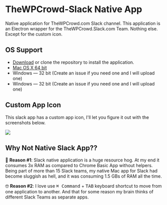 # TheWPCrowd-Slack Native App

Native application for TheWPCrowd.com Slack channel. This application is an Electron wrapper for the TheWPCrowd.Slack.com Team. Nothing else. Except for the custom icon.


## OS Support
- [Download](https://github.com/ahmadawais/TheWPCrowd-Slack/archive/master.zip) or clone the repository to install the application.
- [Mac OS X 64 bit](https://github.com/ahmadawais/TheWPCrowd-Slack/tree/master/TheWPCrowd-darwin-x64)
- Windows — 32 bit (Create an issue if you need one and I will upload one)
- Windows — 32 bit (Create an issue if you need one and I will upload one)

## Custom App Icon

This slack app has a custom app icon, I'll let you figure it out with the screenshots below.

![](https://i.imgur.com/YH8Gew6.png)


## Why Not Native Slack App??

💯 **Reason #1**: Slack native application is a huge resource hog. At my end it consumes 3x RAM as compared to Chrome Basic App without helpers. Being part of more than 15 Slack teams, my native Mac app for Slack had become sluggish as hell, and it was consuming 1.5 GBs of RAM all the time.

🤓 **Reason #2**: I love use <kbd>⌘ Command</kbd> + <kbd>TAB</kbd> keyboard shortcut to move from one application to another. And that for some reason my brain thinks of different Slack Teams as separate apps. 


